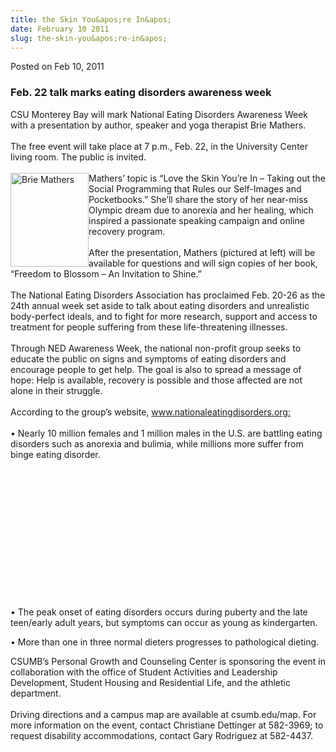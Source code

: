 ```yaml
---
title: the Skin You&apos;re In&apos;
date: February 10 2011
slug: the-skin-you&apos;re-in&apos;
---
```





<span class="date">Posted on Feb 10, 2011    </span>
<h3>Feb. 22 talk marks eating disorders awareness week</h3>
<p>CSU Monterey Bay will mark National Eating Disorders Awareness
Week with a presentation by author, speaker and yoga therapist Brie
Mathers.<br>
<br>
The free event will take place at 7 p.m., Feb. 22, in the
University Center living room. The public is invited.<br>
<br>
<img alt="Brie Mathers" src="http://news.csumb.edu/sites/default/files/65/attachments/news/images/mathers.jpg" style="float:left; width:125px; height:150px">Mathers&#x2019; topic is
&#x201C;Love the Skin You&#x2019;re In &#x2013; Taking out the Social Programming that
Rules our Self-Images and Pocketbooks.&#x201D; She&#x2019;ll share the story of
her near-miss Olympic dream due to anorexia and her healing, which
inspired a passionate speaking campaign and online recovery
program.<br>
<br>
After the presentation, Mathers (pictured at left) will be
available for questions and will sign copies of her book, &#x201C;Freedom
to Blossom &#x2013; An Invitation to Shine.&#x201D;<br>
<br>
The National Eating Disorders Association has proclaimed Feb. 20-26
as the 24th annual week set aside to talk about eating disorders
and unrealistic body-perfect ideals, and to fight for more
research, support and access to treatment for people suffering from
these life-threatening illnesses.<br>
<br>
Through NED Awareness Week, the national non-profit group seeks to
educate the public on signs and symptoms of eating disorders and
encourage people to get help. The goal is also to spread a message
of hope: Help is available, recovery is possible and those affected
are not alone in their struggle.<br>
<br>
According to the group&#x2019;s website, <a href="http://www.nationaleatingdisorders.org" title="www.nationaleatingdisorders.org:">www.nationaleatingdisorders.org:</a><br>

<br>
&#x2022; Nearly 10 million females and 1 million males in the U.S. are
battling eating disorders such as anorexia and bulimia, while
millions more suffer from binge eating disorder.</br></br></br></br></br></br></br></br></br></br></img></br></br></br></br></p>
<p>&#x2022; The peak onset of eating disorders occurs during puberty and
the late teen/early adult years, but symptoms can occur as young as
kindergarten.</p>
<p>&#x2022; More than one in three normal dieters progresses to
pathological dieting.</p>
<p>CSUMB&#x2019;s Personal Growth and Counseling Center is sponsoring the
event in collaboration with the office of Student Activities and
Leadership Development, Student Housing and Residential Life, and
the athletic department.<br>
<br>
Driving directions and a campus map are available at csumb.edu/map.
For more information on the event, contact Christiane Dettinger at
582-3969; to request disability accommodations, contact Gary
Rodriguez at 582-4437.<br>
&#xA0;</br></br></br></p>





